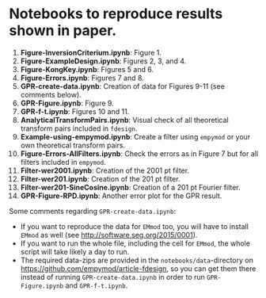 # Notebooks to reproduce results shown in paper.

1. **Figure-InversionCriterium.ipynb**: Figure 1.
2. **Figure-ExampleDesign.ipynb**: Figures 2, 3, and 4.
3. **Figure-KongKey.ipynb**: Figures 5 and 6.
4. **Figure-Errors.ipynb**: Figures 7 and 8.
5. **GPR-create-data.ipynb**: Creation of data for Figures 9-11 (see comments
   below).
6. **GPR-Figure.ipynb**: Figure 9.
7. **GPR-f-t.ipynb**: Figures 10 and 11.
8. **AnalyticalTransformPairs.ipynb**: Visual check of all theoretical
   transform pairs included in ``fdesign``.
9. **Example-using-empymod.ipynb**: Create a filter using `empymod` or your own
   theoretical transform pairs.
10. **Figure-Errors-AllFilters.ipynb**: Check the errors as in Figure 7 but for
    all filters included in `empymod`.
11. **Filter-wer2001.ipynb**: Creation of the 2001 pt filter.
12. **Filter-wer201.ipynb**: Creation of the 201 pt filter.
13. **Filter-wer201-SineCosine.ipynb**: Creation of a 201 pt Fourier filter.
14. **GPR-Figure-RPD.ipynb**: Another error plot for the GPR result.

Some comments regarding `GPR-create-data.ipynb`:
- If you want to reproduce the data for `EMmod` too, you will have to install
  `EMmod` as well (see <http://software.seg.org/2015/0001>).
- If you want to run the whole file, including the cell for `EMmod`, the whole
  script will take likely a day to run.
- The required data-zips are provided in the `notebooks/data`-directory on
  <https://github.com/empymod/article-fdesign>, so you can get them there
  instead of running `GPR-create-data.ipynb` in order to run `GPR-Figure.ipynb`
  and `GPR-f-t.ipynb`.
